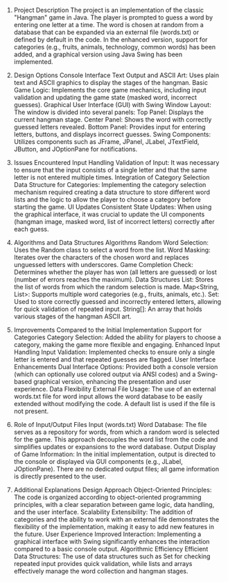1. Project Description
The project is an implementation of the classic "Hangman" game in Java. The player is prompted to guess a word by entering one letter at a time. The word is chosen at random from a database that can be expanded via an external file (words.txt) or defined by default in the code. In the enhanced version, support for categories (e.g., fruits, animals, technology, common words) has been added, and a graphical version using Java Swing has been implemented.

2. Design Options
Console Interface
Text Output and ASCII Art: Uses plain text and ASCII graphics to display the stages of the hangman.
Basic Game Logic: Implements the core game mechanics, including input validation and updating the game state (masked word, incorrect guesses).
Graphical User Interface (GUI) with Swing
Window Layout: The window is divided into several panels:
Top Panel: Displays the current hangman stage.
Center Panel: Shows the word with correctly guessed letters revealed.
Bottom Panel: Provides input for entering letters, buttons, and displays incorrect guesses.
Swing Components: Utilizes components such as JFrame, JPanel, JLabel, JTextField, JButton, and JOptionPane for notifications.
3. Issues Encountered
Input Handling
Validation of Input: It was necessary to ensure that the input consists of a single letter and that the same letter is not entered multiple times.
Integration of Category Selection
Data Structure for Categories: Implementing the category selection mechanism required creating a data structure to store different word lists and the logic to allow the player to choose a category before starting the game.
UI Updates
Consistent State Updates: When using the graphical interface, it was crucial to update the UI components (hangman image, masked word, list of incorrect letters) correctly after each guess.
4. Algorithms and Data Structures
Algorithms
Random Word Selection: Uses the Random class to select a word from the list.
Word Masking: Iterates over the characters of the chosen word and replaces unguessed letters with underscores.
Game Completion Check: Determines whether the player has won (all letters are guessed) or lost (number of errors reaches the maximum).
Data Structures
List<String>: Stores the list of words from which the random selection is made.
Map<String, List<String>>: Supports multiple word categories (e.g., fruits, animals, etc.).
Set<Character>: Used to store correctly guessed and incorrectly entered letters, allowing for quick validation of repeated input.
String[]: An array that holds various stages of the hangman ASCII art.
5. Improvements Compared to the Initial Implementation
Support for Categories
Category Selection: Added the ability for players to choose a category, making the game more flexible and engaging.
Enhanced Input Handling
Input Validation: Implemented checks to ensure only a single letter is entered and that repeated guesses are flagged.
User Interface Enhancements
Dual Interface Options: Provided both a console version (which can optionally use colored output via ANSI codes) and a Swing-based graphical version, enhancing the presentation and user experience.
Data Flexibility
External File Usage: The use of an external words.txt file for word input allows the word database to be easily extended without modifying the code. A default list is used if the file is not present.
6. Role of Input/Output Files
Input (words.txt)
Word Database: The file serves as a repository for words, from which a random word is selected for the game. This approach decouples the word list from the code and simplifies updates or expansions to the word database.
Output
Display of Game Information: In the initial implementation, output is directed to the console or displayed via GUI components (e.g., JLabel, JOptionPane). There are no dedicated output files; all game information is directly presented to the user.
7. Additional Explanations
Design Approach
Object-Oriented Principles: The code is organized according to object-oriented programming principles, with a clear separation between game logic, data handling, and the user interface.
Scalability
Extensibility: The addition of categories and the ability to work with an external file demonstrates the flexibility of the implementation, making it easy to add new features in the future.
User Experience
Improved Interaction: Implementing a graphical interface with Swing significantly enhances the interaction compared to a basic console output.
Algorithmic Efficiency
Efficient Data Structures: The use of data structures such as Set for checking repeated input provides quick validation, while lists and arrays effectively manage the word collection and hangman stages.
